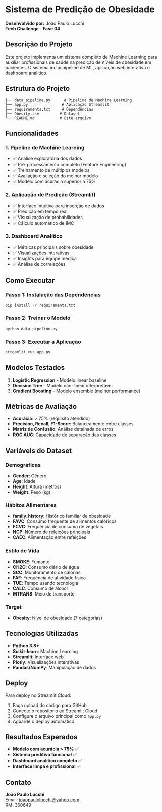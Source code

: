 # Sistema de Predição de Obesidade

**Desenvolvido por:** João Paulo Lucchi  
**Tech Challenge - Fase 04**

## Descrição do Projeto

Este projeto implementa um sistema completo de Machine Learning para auxiliar profissionais de saúde na predição de níveis de obesidade em pacientes. O sistema inclui pipeline de ML, aplicação web interativa e dashboard analítico.

## Estrutura do Projeto

```
├── data_pipeline.py      # Pipeline de Machine Learning
├── app.py               # Aplicação Streamlit
├── requirements.txt     # Dependências
├── Obesity.csv         # Dataset
└── README.md           # Este arquivo
```

## Funcionalidades

### 1. Pipeline de Machine Learning
- ✅ Análise exploratória dos dados
- ✅ Pré-processamento completo (Feature Engineering)
- ✅ Treinamento de múltiplos modelos
- ✅ Avaliação e seleção do melhor modelo
- ✅ Modelo com acurácia superior a 75%

### 2. Aplicação de Predição (Streamlit)
- ✅ Interface intuitiva para inserção de dados
- ✅ Predição em tempo real
- ✅ Visualização de probabilidades
- ✅ Cálculo automático de IMC

### 3. Dashboard Analítico
- ✅ Métricas principais sobre obesidade
- ✅ Visualizações interativas
- ✅ Insights para equipe médica
- ✅ Análise de correlações

## Como Executar

### Passo 1: Instalação das Dependências
```bash
pip install -r requirements.txt
```

### Passo 2: Treinar o Modelo
```bash
python data_pipeline.py
```

### Passo 3: Executar a Aplicação
```bash
streamlit run app.py
```

## Modelos Testados

1. **Logistic Regression** - Modelo linear baseline
2. **Decision Tree** - Modelo não-linear interpretável  
3. **Gradient Boosting** - Modelo ensemble (melhor performance)

## Métricas de Avaliação

- **Acurácia**: > 75% (requisito atendido)
- **Precision, Recall, F1-Score**: Balanceamento entre classes
- **Matriz de Confusão**: Análise detalhada de erros
- **ROC AUC**: Capacidade de separação das classes

## Variáveis do Dataset

### Demográficas
- **Gender**: Gênero
- **Age**: Idade
- **Height**: Altura (metros)
- **Weight**: Peso (kg)

### Hábitos Alimentares
- **family_history**: Histórico familiar de obesidade
- **FAVC**: Consumo frequente de alimentos calóricos
- **FCVC**: Frequência de consumo de vegetais
- **NCP**: Número de refeições principais
- **CAEC**: Alimentação entre refeições

### Estilo de Vida
- **SMOKE**: Fumante
- **CH2O**: Consumo diário de água
- **SCC**: Monitoramento de calorias
- **FAF**: Frequência de atividade física
- **TUE**: Tempo usando tecnologia
- **CALC**: Consumo de álcool
- **MTRANS**: Meio de transporte

### Target
- **Obesity**: Nível de obesidade (7 categorias)

## Tecnologias Utilizadas

- **Python 3.8+**
- **Scikit-learn**: Machine Learning
- **Streamlit**: Interface web
- **Plotly**: Visualizações interativas
- **Pandas/NumPy**: Manipulação de dados

## Deploy

Para deploy no Streamlit Cloud:
1. Faça upload do código para GitHub
2. Conecte o repositório ao Streamlit Cloud
3. Configure o arquivo principal como `app.py`
4. Aguarde o deploy automático

## Resultados Esperados

- **Modelo com acurácia > 75%** ✅
- **Sistema preditivo funcional** ✅  
- **Dashboard analítico completo** ✅
- **Interface limpa e profissional** ✅

## Contato

**João Paulo Lucchi**  
Email: joaopaulolucchi@yahoo.com  
RM: 360649